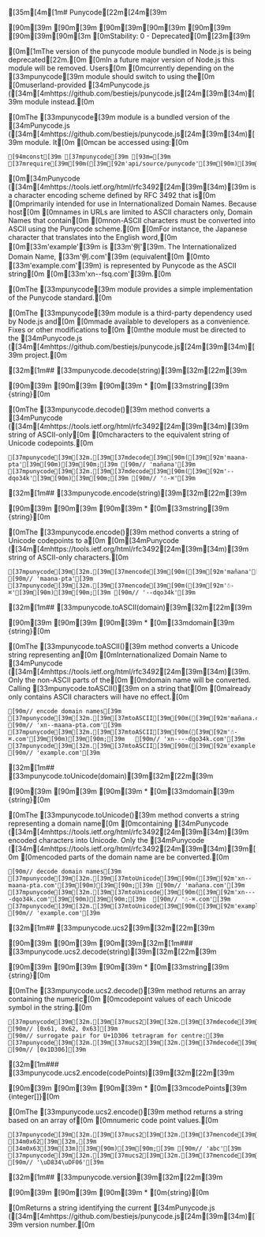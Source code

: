 [35m[4m[1m# Punycode[22m[24m[39m

[90m<!-- YAML[39m
[90mchanges:[39m
[90m  - version: v7.0.0[39m
[90m    pr-url: https://github.com/nodejs/node/pull/7941[39m
[90m    description: Accessing this module will now emit a deprecation warning.[39m
[90m-->[39m
[90m[39m
[90m[39m[90m<!--introduced_in=v0.10.0-->[39m
[90m[39m
[90m[39m[90m[3m    [0mStability: 0 - Deprecated[0m[23m[39m

[0m[1mThe version of the punycode module bundled in Node.js is being deprecated[22m.[0m
[0mIn a future major version of Node.js this module will be removed. Users[0m
[0mcurrently depending on the [33mpunycode[39m module should switch to using the[0m
[0muserland-provided [34mPunycode.js ([34m[4mhttps://github.com/bestiejs/punycode.js[24m[39m[34m)[39m module instead.[0m

[0mThe [33mpunycode[39m module is a bundled version of the [34mPunycode.js ([34m[4mhttps://github.com/bestiejs/punycode.js[24m[39m[34m)[39m module. It[0m
[0mcan be accessed using:[0m

    [94mconst[39m [37mpunycode[39m [93m=[39m [37mrequire[39m[90m([39m[92m'api/source/punycode'[39m[90m)[39m[90m;[39m

[0m[34mPunycode ([34m[4mhttps://tools.ietf.org/html/rfc3492[24m[39m[34m)[39m is a character encoding scheme defined by RFC 3492 that is[0m
[0mprimarily intended for use in Internationalized Domain Names. Because host[0m
[0mnames in URLs are limited to ASCII characters only, Domain Names that contain[0m
[0mnon-ASCII characters must be converted into ASCII using the Punycode scheme.[0m
[0mFor instance, the Japanese character that translates into the English word,[0m
[0m[33m'example'[39m is [33m'例'[39m. The Internationalized Domain Name, [33m'例.com'[39m (equivalent[0m
[0mto [33m'example.com'[39m) is represented by Punycode as the ASCII string[0m
[0m[33m'xn--fsq.com'[39m.[0m

[0mThe [33mpunycode[39m module provides a simple implementation of the Punycode standard.[0m

[0mThe [33mpunycode[39m module is a third-party dependency used by Node.js and[0m
[0mmade available to developers as a convenience. Fixes or other modifications to[0m
[0mthe module must be directed to the [34mPunycode.js ([34m[4mhttps://github.com/bestiejs/punycode.js[24m[39m[34m)[39m project.[0m

[32m[1m## [33mpunycode.decode(string)[39m[32m[22m[39m

[90m<!-- YAML[39m
[90madded: v0.5.1[39m
[90m-->[39m
[90m[39m
[90m[39m    * [0m[33mstring[39m {string}[0m

[0mThe [33mpunycode.decode()[39m method converts a [34mPunycode ([34m[4mhttps://tools.ietf.org/html/rfc3492[24m[39m[34m)[39m string of ASCII-only[0m
[0mcharacters to the equivalent string of Unicode codepoints.[0m

    [37mpunycode[39m[32m.[39m[37mdecode[39m[90m([39m[92m'maana-pta'[39m[90m)[39m[90m;[39m [90m// 'mañana'[39m
    [37mpunycode[39m[32m.[39m[37mdecode[39m[90m([39m[92m'--dqo34k'[39m[90m)[39m[90m;[39m [90m// '☃-⌘'[39m

[32m[1m## [33mpunycode.encode(string)[39m[32m[22m[39m

[90m<!-- YAML[39m
[90madded: v0.5.1[39m
[90m-->[39m
[90m[39m
[90m[39m    * [0m[33mstring[39m {string}[0m

[0mThe [33mpunycode.encode()[39m method converts a string of Unicode codepoints to a[0m
[0m[34mPunycode ([34m[4mhttps://tools.ietf.org/html/rfc3492[24m[39m[34m)[39m string of ASCII-only characters.[0m

    [37mpunycode[39m[32m.[39m[37mencode[39m[90m([39m[92m'mañana'[39m[90m)[39m[90m;[39m [90m// 'maana-pta'[39m
    [37mpunycode[39m[32m.[39m[37mencode[39m[90m([39m[92m'☃-⌘'[39m[90m)[39m[90m;[39m [90m// '--dqo34k'[39m

[32m[1m## [33mpunycode.toASCII(domain)[39m[32m[22m[39m

[90m<!-- YAML[39m
[90madded: v0.6.1[39m
[90m-->[39m
[90m[39m
[90m[39m    * [0m[33mdomain[39m {string}[0m

[0mThe [33mpunycode.toASCII()[39m method converts a Unicode string representing an[0m
[0mInternationalized Domain Name to [34mPunycode ([34m[4mhttps://tools.ietf.org/html/rfc3492[24m[39m[34m)[39m. Only the non-ASCII parts of the[0m
[0mdomain name will be converted. Calling [33mpunycode.toASCII()[39m on a string that[0m
[0malready only contains ASCII characters will have no effect.[0m

    [90m// encode domain names[39m
    [37mpunycode[39m[32m.[39m[37mtoASCII[39m[90m([39m[92m'mañana.com'[39m[90m)[39m[90m;[39m  [90m// 'xn--maana-pta.com'[39m
    [37mpunycode[39m[32m.[39m[37mtoASCII[39m[90m([39m[92m'☃-⌘.com'[39m[90m)[39m[90m;[39m   [90m// 'xn----dqo34k.com'[39m
    [37mpunycode[39m[32m.[39m[37mtoASCII[39m[90m([39m[92m'example.com'[39m[90m)[39m[90m;[39m [90m// 'example.com'[39m

[32m[1m## [33mpunycode.toUnicode(domain)[39m[32m[22m[39m

[90m<!-- YAML[39m
[90madded: v0.6.1[39m
[90m-->[39m
[90m[39m
[90m[39m    * [0m[33mdomain[39m {string}[0m

[0mThe [33mpunycode.toUnicode()[39m method converts a string representing a domain name[0m
[0mcontaining [34mPunycode ([34m[4mhttps://tools.ietf.org/html/rfc3492[24m[39m[34m)[39m encoded characters into Unicode. Only the [34mPunycode ([34m[4mhttps://tools.ietf.org/html/rfc3492[24m[39m[34m)[39m[0m
[0mencoded parts of the domain name are be converted.[0m

    [90m// decode domain names[39m
    [37mpunycode[39m[32m.[39m[37mtoUnicode[39m[90m([39m[92m'xn--maana-pta.com'[39m[90m)[39m[90m;[39m [90m// 'mañana.com'[39m
    [37mpunycode[39m[32m.[39m[37mtoUnicode[39m[90m([39m[92m'xn----dqo34k.com'[39m[90m)[39m[90m;[39m  [90m// '☃-⌘.com'[39m
    [37mpunycode[39m[32m.[39m[37mtoUnicode[39m[90m([39m[92m'example.com'[39m[90m)[39m[90m;[39m       [90m// 'example.com'[39m

[32m[1m## [33mpunycode.ucs2[39m[32m[22m[39m

[90m<!-- YAML[39m
[90madded: v0.7.0[39m
[90m-->[39m
[90m[39m
[90m[39m[32m[1m### [33mpunycode.ucs2.decode(string)[39m[32m[22m[39m

[90m<!-- YAML[39m
[90madded: v0.7.0[39m
[90m-->[39m
[90m[39m
[90m[39m    * [0m[33mstring[39m {string}[0m

[0mThe [33mpunycode.ucs2.decode()[39m method returns an array containing the numeric[0m
[0mcodepoint values of each Unicode symbol in the string.[0m

    [37mpunycode[39m[32m.[39m[37mucs2[39m[32m.[39m[37mdecode[39m[90m([39m[92m'abc'[39m[90m)[39m[90m;[39m [90m// [0x61, 0x62, 0x63][39m
    [90m// surrogate pair for U+1D306 tetragram for centre:[39m
    [37mpunycode[39m[32m.[39m[37mucs2[39m[32m.[39m[37mdecode[39m[90m([39m[92m'\uD834\uDF06'[39m[90m)[39m[90m;[39m [90m// [0x1D306][39m

[32m[1m### [33mpunycode.ucs2.encode(codePoints)[39m[32m[22m[39m

[90m<!-- YAML[39m
[90madded: v0.7.0[39m
[90m-->[39m
[90m[39m
[90m[39m    * [0m[33mcodePoints[39m {integer[]}[0m

[0mThe [33mpunycode.ucs2.encode()[39m method returns a string based on an array of[0m
[0mnumeric code point values.[0m

    [37mpunycode[39m[32m.[39m[37mucs2[39m[32m.[39m[37mencode[39m[90m([39m[33m[[39m[34m0x61[39m[32m,[39m [34m0x62[39m[32m,[39m [34m0x63[39m[33m][39m[90m)[39m[90m;[39m [90m// 'abc'[39m
    [37mpunycode[39m[32m.[39m[37mucs2[39m[32m.[39m[37mencode[39m[90m([39m[33m[[39m[34m0x1D306[39m[33m][39m[90m)[39m[90m;[39m [90m// '\uD834\uDF06'[39m

[32m[1m## [33mpunycode.version[39m[32m[22m[39m

[90m<!-- YAML[39m
[90madded: v0.6.1[39m
[90m-->[39m
[90m[39m
[90m[39m    * [0m{string}[0m

[0mReturns a string identifying the current [34mPunycode.js ([34m[4mhttps://github.com/bestiejs/punycode.js[24m[39m[34m)[39m version number.[0m

